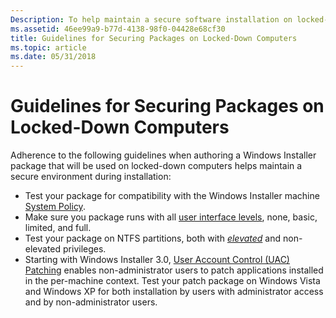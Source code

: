 ```yaml
---
Description: To help maintain a secure software installation on locked-down computers, adhere to these guidelines when authoring the Windows Installer package.
ms.assetid: 46ee99a9-b77d-4138-98f0-04428e68cf30
title: Guidelines for Securing Packages on Locked-Down Computers
ms.topic: article
ms.date: 05/31/2018
---
```


# Guidelines for Securing Packages on Locked-Down Computers

Adherence to the following guidelines when authoring a Windows Installer package that will be used on locked-down computers helps maintain a secure environment during installation:

-   Test your package for compatibility with the Windows Installer machine [System Policy](system-policy.md).
-   Make sure you package runs with all [user interface levels](user-interface-levels.md), none, basic, limited, and full.
-   Test your package on NTFS partitions, both with [*elevated*](e-gly.md) and non-elevated privileges.
-   Starting with Windows Installer 3.0, [User Account Control (UAC) Patching](user-account-control--uac--patching.md) enables non-administrator users to patch applications installed in the per-machine context. Test your patch package on Windows Vista and Windows XP for both installation by users with administrator access and by non-administrator users.

 

 




